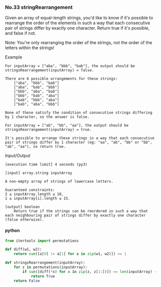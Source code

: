 ### No.33 stringRearrangement
Given an array of equal-length strings, you'd like to know if it's possible to rearrange the order of the elements in such a way that each consecutive pair of strings differ by exactly one character. Return true if it's possible, and false if not.

Note: You're only rearranging the order of the strings, not the order of the letters within the strings!

Example

    For inputArray = ["aba", "bbb", "bab"], the output should be
    stringsRearrangement(inputArray) = false.

    There are 6 possible arrangements for these strings:
        ["aba", "bbb", "bab"]
        ["aba", "bab", "bbb"]
        ["bbb", "aba", "bab"]
        ["bbb", "bab", "aba"]
        ["bab", "bbb", "aba"]
        ["bab", "aba", "bbb"]

    None of these satisfy the condition of consecutive strings differing by 1 character, so the answer is false.

    For inputArray = ["ab", "bb", "aa"], the output should be
    stringsRearrangement(inputArray) = true.

    It's possible to arrange these strings in a way that each consecutive pair of strings differ by 1 character (eg: "aa", "ab", "bb" or "bb", "ab", "aa"), so return true.

Input/Output

    [execution time limit] 4 seconds (py3)

    [input] array.string inputArray

    A non-empty array of strings of lowercase letters.

    Guaranteed constraints:
    2 ≤ inputArray.length ≤ 10,
    1 ≤ inputArray[i].length ≤ 15.

    [output] boolean
        Return true if the strings can be reordered in such a way that each neighbouring pair of strings differ by exactly one character (false otherwise).
#### python
```python
from itertools import permutations

def diff(w1, w2):
    return sum([a[0] != a[1] for a in zip(w1, w2)]) == 1

def stringsRearrangement(inputArray):
    for z in permutations(inputArray):
        if sum([diff(*x) for x in zip(z, z[1:])]) == len(inputArray) - 1:
            return True
    return False
```
